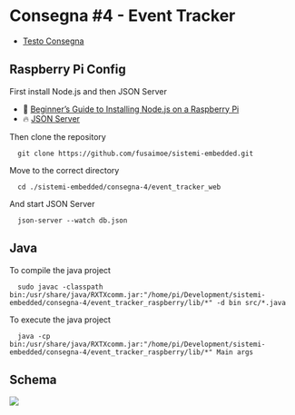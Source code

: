 # Consegna #4 - Event Tracker

* [Testo Consegna](https://github.com/fusaimoe/sistemi-embedded/wiki/Consegna-%234---Event-Tracker)

## Raspberry Pi Config
First install Node.js and then JSON Server
* :baby: [Beginner’s Guide to Installing Node.js on a Raspberry Pi](http://thisdavej.com/beginners-guide-to-installing-node-js-on-a-raspberry-pi/)
* :fire: [JSON Server](https://github.com/typicode/json-server)

Then clone the repository

      git clone https://github.com/fusaimoe/sistemi-embedded.git
    
Move to the correct directory

      cd ./sistemi-embedded/consegna-4/event_tracker_web
    
And start JSON Server

      json-server --watch db.json
      
## Java
To compile the java project

      sudo javac -classpath bin:/usr/share/java/RXTXcomm.jar:"/home/pi/Development/sistemi-embedded/consegna-4/event_tracker_raspberry/lib/*" -d bin src/*.java
      
To execute the java project

      java -cp bin:/usr/share/java/RXTXcomm.jar:"/home/pi/Development/sistemi-embedded/consegna-4/event_tracker_raspberry/lib/*" Main args


## Schema
![](https://github.com/fusaimoe/sistemi-embedded/blob/master/consegna-4/messages-schema.png?raw=true)
